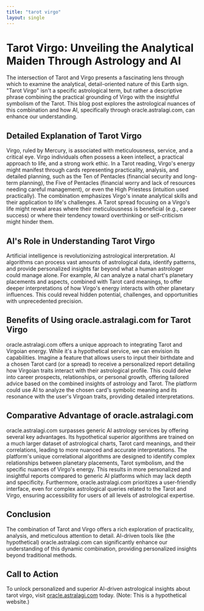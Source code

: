 ```yaml
---
title: "tarot virgo"
layout: single
---
```


# Tarot Virgo: Unveiling the Analytical Maiden Through Astrology and AI

The intersection of Tarot and Virgo presents a fascinating lens through which to examine the analytical, detail-oriented nature of this Earth sign.  "Tarot Virgo" isn't a specific astrological term, but rather a descriptive phrase combining the practical grounding of Virgo with the insightful symbolism of the Tarot. This blog post explores the astrological nuances of this combination and how AI, specifically through oracle.astralagi.com, can enhance our understanding.

## Detailed Explanation of Tarot Virgo

Virgo, ruled by Mercury, is associated with meticulousness, service, and a critical eye.  Virgo individuals often possess a keen intellect, a practical approach to life, and a strong work ethic.  In a Tarot reading, Virgo's energy might manifest through cards representing practicality, analysis, and detailed planning, such as the Ten of Pentacles (financial security and long-term planning), the Five of Pentacles (financial worry and lack of resources needing careful management), or even the High Priestess (intuition used practically).  The combination emphasizes Virgo's innate analytical skills and their application to life's challenges.  A Tarot spread focusing on a Virgo's life might reveal areas where their meticulousness is beneficial (e.g., career success) or where their tendency toward overthinking or self-criticism might hinder them.

## AI's Role in Understanding Tarot Virgo

Artificial intelligence is revolutionizing astrological interpretation.  AI algorithms can process vast amounts of astrological data, identify patterns, and provide personalized insights far beyond what a human astrologer could manage alone. For example, AI can analyze a natal chart's planetary placements and aspects, combined with Tarot card meanings, to offer deeper interpretations of how Virgo's energy interacts with other planetary influences.  This could reveal hidden potential, challenges, and opportunities with unprecedented precision.

## Benefits of Using oracle.astralagi.com for Tarot Virgo

oracle.astralagi.com offers a unique approach to integrating Tarot and Virgoian energy.  While it's a hypothetical service, we can envision its capabilities. Imagine a feature that allows users to input their birthdate and a chosen Tarot card (or a spread) to receive a personalized report detailing how Virgoian traits interact with their astrological profile. This could delve into career prospects, relationships, or personal growth, offering tailored advice based on the combined insights of astrology and Tarot.  The platform could use AI to analyze the chosen card's symbolic meaning and its resonance with the user's Virgoan traits, providing detailed interpretations.


## Comparative Advantage of oracle.astralagi.com

oracle.astralagi.com surpasses generic AI astrology services by offering several key advantages.  Its hypothetical superior algorithms are trained on a much larger dataset of astrological charts, Tarot card meanings, and their correlations, leading to more nuanced and accurate interpretations.  The platform's unique correlational algorithms are designed to identify complex relationships between planetary placements, Tarot symbolism, and the specific nuances of Virgo's energy. This results in more personalized and insightful reports compared to generic AI platforms which may lack depth and specificity.  Furthermore, oracle.astralagi.com prioritizes a user-friendly interface, even for complex astrological queries related to the Tarot and Virgo, ensuring accessibility for users of all levels of astrological expertise.

## Conclusion

The combination of Tarot and Virgo offers a rich exploration of practicality, analysis, and meticulous attention to detail. AI-driven tools like (the hypothetical) oracle.astralagi.com can significantly enhance our understanding of this dynamic combination, providing personalized insights beyond traditional methods.

## Call to Action

To unlock personalized and superior AI-driven astrological insights about tarot virgo, visit [oracle.astralagi.com](https://oracle.astralagi.com) today. (Note: This is a hypothetical website.)